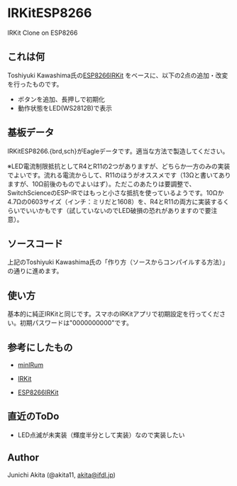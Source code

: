 IRKitESP8266
=====

IRKit Clone on ESP8266

## これは何

Toshiyuki Kawashima氏の[ESP8266IRKit](https://github.com/toskaw/ESP8266IRKit) をベースに、以下の2点の追加・改変を行ったものです。
* ボタンを追加、長押しで初期化
* 動作状態をLED(WS2812B)で表示

## 基板データ

IRKitESP8266.{brd,sch}がEagleデータです。適当な方法で製造してください。

※LED電流制限抵抗としてR4とR11の2つがありますが、どちらか一方のみの実装でよいです。流れる電流からして、R11のほうがオススメです（13Ωと書いてありますが、10Ω前後のものでよいはず）。ただこのあたりは要調整で、SwitchScienceのESP-IRではもっと小さな抵抗を使っているようです。10Ωか4.7Ωの0603サイズ（インチ：ミリだと1608）を、R4とR11の両方に実装するくらいでいいかもです（試していないのでLED破損の恐れがありますので要注意）。

## ソースコード

上記のToshiyuki Kawashima氏の「作り方（ソースからコンパイルする方法）」の通りに進めます。


## 使い方

基本的に純正IRKitと同じです。スマホのIRKitアプリで初期設定を行ってください。初期パスワードは"0000000000"です。


## 参考にしたもの

* [minlRum](https://github.com/9SQ/minIRum)

* [IRKit](http://getirkit.com/)

* [ESP8266IRKit](https://github.com/toskaw/ESP8266IRKit)

## 直近のToDo
* LED点滅が未実装（輝度半分として実装）なので実装したい

## Author

Junichi Akita (@akita11, akita@ifdl.jp)
